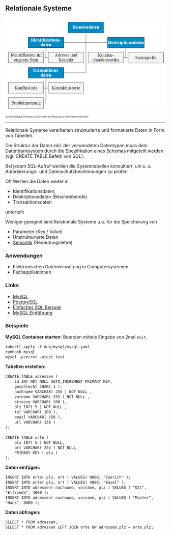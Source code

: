 Relationale Systeme
-------------------

![Kundendaten](../images/Relational.png)

<p style="font-size: 0.5em">Quelle: Big Data, Potential und Barrieren der Nutzung im Unternehmenskontext</p>

---

Relationale Systeme verarbeiten strukturierte und formatierte Daten in Form von Tabellen. 

Die Struktur der Daten inkl. der verwendeten Datentypen muss dem Datenbanksystem durch die Spezifikation eines Schemas mitgeteilt werden (vgl. CREATE TABLE Befehl von SQL). 

Bei jedem SQL-Aufruf werden die Systemtabellen konsultiert, um u. a. Autorisierungs- und Datenschutzbestimmungen zu prüfen

Oft Werten die Daten weiter in 
- Identifikationsdaten, 
- Deskriptionsdaten (Beschreibende)  
- Transaktionsdaten

unterteilt

Weniger geeignet sind Relationale Systeme u.a. für die Speicherung von

- Parameter (Key / Value)
- Unstrukturierte Daten
- [Semantik](https://de.wikipedia.org/wiki/Semantik) (Bedeutungslehre)


### Anwendungen

- Elektronischen Datenverwaltung in Computersystemen
- Fachapplikationen 

### Links

- [MySQL](https://www.mysql.de/)
- [PostgreSQL](https://www.postgresql.org/)
- [Einfaches SQL Beispiel](http://www.php-kurs.com/relationen-tabellen-verbinden.htm)
- [MySQL Einführung](http://www.peterkropff.de/site/mysql/grundlagen.htm)

### Beispiele

**MySQL Container starten:** Beenden mittels Eingabe von 2mal `exit`.

    kubectl apply -f duk/mysql/mysql.yaml
	runbash mysql
	mysql -psecret -utest test

**Tabellen erstellen:**

	CREATE TABLE adressen ( 
		id INT NOT NULL AUTO_INCREMENT PRIMARY KEY, 
		geschlecht CHAR( 1 ),
		nachname VARCHAR( 255 ) NOT NULL ,
		vorname VARCHAR( 255 ) NOT NULL ,
		strasse VARCHAR( 200 ),
		plz INT( 5 ) NOT NULL ,
		tel VARCHAR( 100 ),
		email VARCHAR( 150 ),
		url VARCHAR( 150 ) 
	);
	
	CREATE TABLE orte (
		plz INT( 5 ) NOT NULL,
		ort VARCHAR( 255 ) NOT NULL,
		PRIMARY KEY ( plz )
	);
	
**Daten einfügen:**

	INSERT INTO orte( plz, ort ) VALUES( 8000, "Zuerich" );
	INSERT INTO orte( plz, ort ) VALUES( 4000, "Basel" );
    INSERT INTO adressen( nachname, vorname, plz ) VALUES ( "Ott", "Elfriede", 4000 );
	INSERT INTO adressen( nachname, vorname, plz ) VALUES ( "Muster", "Hans", 8000 );
		
**Daten abfragen:**

	SELECT * FROM adressen;
	SELECT * FROM adressen LEFT JOIN orte ON adressen.plz = orte.plz;
	
